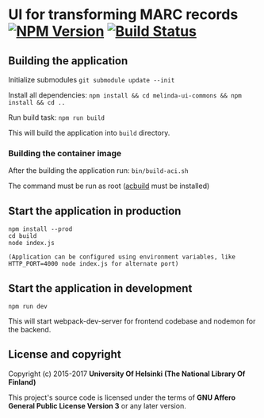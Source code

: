# UI for transforming MARC records [![NPM Version](https://img.shields.io/npm/v/@natlibfi/melinda-eresource-tool.svg)](https://npmjs.org/package/@natlibfi/melinda-eresource-tool) [![Build Status](https://travis-ci.org/NatLibFi/melinda-eresource-tool.svg?branch=master)](https://travis-ci.org/NatLibFi/melinda-eresource-tool)
## Building the application

Initialize submodules
`git submodule update --init`

Install all dependencies:
`npm install && cd melinda-ui-commons && npm install && cd ..`

Run build task:
`npm run build`

This will build the application into `build` directory.

### Building the container image
After the building the application run:
`bin/build-aci.sh`

The command must be run as root ([acbuild](https://github.com/containers/build) must be installed)

## Start the application in production
```
npm install --prod
cd build
node index.js

(Application can be configured using environment variables, like HTTP_PORT=4000 node index.js for alternate port)
```

## Start the application in development
`npm run dev`

This will start webpack-dev-server for frontend codebase and nodemon for the backend.

## License and copyright

Copyright (c) 2015-2017 **University Of Helsinki (The National Library Of Finland)**

This project's source code is licensed under the terms of **GNU Affero General Public License Version 3** or any later version.
